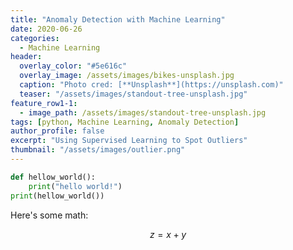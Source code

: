 ```yaml
---
title: "Anomaly Detection with Machine Learning"
date: 2020-06-26
categories:
  - Machine Learning
header:
  overlay_color: "#5e616c"
  overlay_image: /assets/images/bikes-unsplash.jpg
  caption: "Photo cred: [**Unsplash**](https://unsplash.com)"
  teaser: "/assets/images/standout-tree-unsplash.jpg"  
feature_row1-1:
  - image_path: /assets/images/standout-tree-unsplash.jpg  
tags: [python, Machine Learning, Anomaly Detection]
author_profile: false
excerpt: "Using Supervised Learning to Spot Outliers"
thumbnail: "/assets/images/outlier.png" 
---
```



```python
def hellow_world():
    print("hello world!")
print(hellow_world())    
```


Here's some math:

$$z=x+y$$
